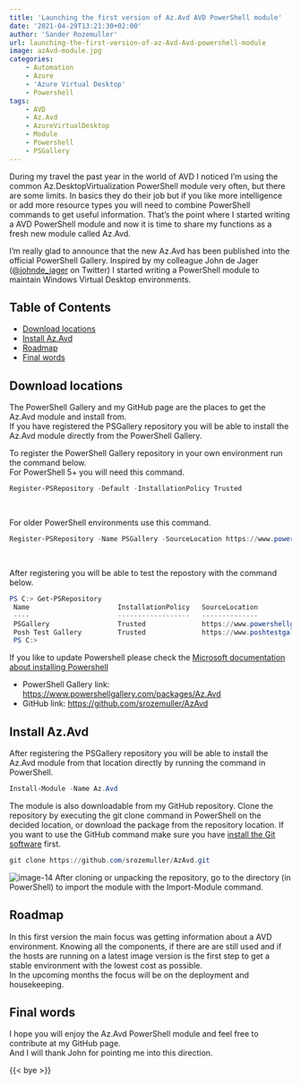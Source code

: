 ```yaml
---
title: 'Launching the first version of Az.Avd AVD PowerShell module'
date: '2021-04-29T13:21:30+02:00'
author: 'Sander Rozemuller'
url: launching-the-first-version-of-az-Avd-Avd-powershell-module
image: azAvd-module.jpg
categories:
    - Automation
    - Azure
    - 'Azure Virtual Desktop'
    - Powershell
tags:
    - AVD
    - Az.Avd
    - AzureVirtualDesktop
    - Module
    - Powershell
    - PSGallery
---
```


During my travel the past year in the world of AVD I noticed I’m using the common Az.DesktopVirtualization PowerShell module very often, but there are some limits. In basics they do their job but if you like more intelligence or add more resource types you will need to combine PowerShell commands to get useful information. That’s the point where I started writing a AVD PowerShell module and now it is time to share my functions as a fresh new module called Az.Avd.

I’m really glad to announce that the new Az.Avd has been published into the official PowerShell Gallery. Inspired by my colleague John de Jager ([@johnde\_jager](https://twitter.com/johnde_jager) on Twitter) I started writing a PowerShell module to maintain Windows Virtual Desktop environments.

## Table of Contents

- [Download locations](#download)
- [Install Az.Avd](#install)
- [Roadmap](#roadmap)
- [Final words](#final)

## Download locations

The PowerShell Gallery and my GitHub page are the places to get the Az.Avd module and install from.  
If you have registered the PSGallery repository you will be able to install the Az.Avd module directly from the PowerShell Gallery.

To register the PowerShell Gallery repository in your own environment run the command below.   
For PowerShell 5+ you will need this command.

```powershell
Register-PSRepository -Default -InstallationPolicy Trusted
```

<div aria-hidden="true" class="wp-block-spacer" style="height:30px"></div>For older PowerShell environments use this command.

```powershell
Register-PSRepository -Name PSGallery -SourceLocation https://www.powershellgallery.com/api/v2/ -InstallationPolicy Trusted
```

<div aria-hidden="true" class="wp-block-spacer" style="height:30px"></div>After registering you will be able to test the repostory with the command below.

```powershell
PS C:> Get-PSRepository        
 Name                      InstallationPolicy   SourceLocation
 ----                      ------------------   --------------
 PSGallery                 Trusted              https://www.powershellgallery.com/api/v2
 Posh Test Gallery         Trusted              https://www.poshtestgallery.com/api/v2/
 PS C:>
```

If you like to update Powershell please check the [Microsoft documentation about installing Powershell](https://docs.microsoft.com/en-us/powershell/scripting/install/installing-powershell?view=powershell-7.1)

- PowerShell Gallery link: <https://www.powershellgallery.com/packages/Az.Avd>
- GitHub link: <https://github.com/srozemuller/AzAvd>

## Install Az.Avd

After registering the PSGallery repository you will be able to install the Az.Avd module from that location directly by running the command in PowerShell.

```powershell
Install-Module -Name Az.Avd
```

The module is also downloadable from my GitHub repository. Clone the repository by executing the git clone command in PowerShell on the decided location, or download the package from the repository location. If you want to use the GitHub command make sure you have [install the Git software](https://docs.github.com/en/desktop/installing-and-configuring-github-desktop/installing-github-desktop) first.

```powershell
git clone https://github.com/srozemuller/AzAvd.git
```

![image-14](image-14.png)
After cloning or unpacking the repository, go to the directory (in PowerShell) to import the module with the Import-Module command.

## Roadmap

In this first version the main focus was getting information about a AVD environment. Knowing all the components, if there are are still used and if the hosts are running on a latest image version is the first step to get a stable environment with the lowest cost as possible.   
In the upcoming months the focus will be on the deployment and housekeeping.

## Final words

I hope you will enjoy the Az.Avd PowerShell module and feel free to contribute at my GitHub page.  
And I will thank John for pointing me into this direction.   
  
{{< bye >}}